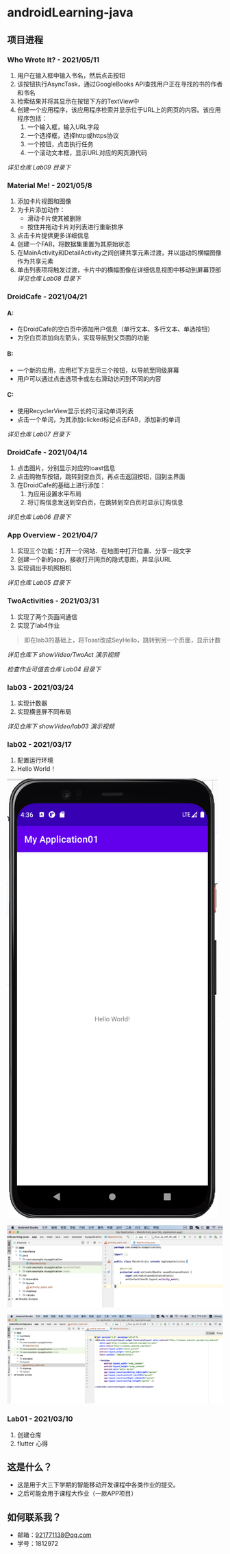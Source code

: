 # androidLearning-java

## 项目进程

### Who Wrote lt? - 2021/05/11

1. 用户在输入框中输入书名，然后点击按钮
2. 该按钮执行AsyncTask，通过GoogleBooks API查找用户正在寻找的书的作者和书名
3. 检索结果并将其显示在按钮下方的TextView中
4. 创建一个应用程序，该应用程序检索并显示位于URL上的网页的内容。该应用程序包括：
	1. 一个输入框，输入URL字段
	2. 一个选择框，选择http或https协议
	3. 一个按钮，点击执行任务
	4. 一个滚动文本框，显示URL对应的网页源代码


*详见仓库 Lab09 目录下*

### Material Me! - 2021/05/8

1. 添加卡片视图和图像
2. 为卡片添加动作：
	- 滑动卡片使其被删除
	- 按住并拖动卡片对列表进行重新排序
3. 点击卡片提供更多详细信息
4. 创建一个FAB，将数据集重置为其原始状态
5. 在MainActivity和DetailActivity之间创建共享元素过渡，并以运动的横幅图像作为共享元素
6. 单击列表项将触发过渡，卡片中的横幅图像在详细信息视图中移动到屏幕顶部
*详见仓库 Lab08 目录下*


### DroidCafe - 2021/04/21

#### A:
* 在DroidCafe的空白页中添加用户信息（单行文本、多行文本、单选按钮）
* 为空白页添加向左箭头，实现导航到父页面的功能

#### B:
* 一个新的应用，应用栏下方显示三个按钮，以导航至同级屏幕
* 用户可以通过点击选项卡或左右滑动访问到不同的内容

#### C:
* 使用RecyclerView显示长的可滚动单词列表
* 点击一个单词，为其添加clicked标记点击FAB，添加新的单词

*详见仓库 Lab07 目录下*

### DroidCafe - 2021/04/14

1. 点击图片，分别显示对应的toast信息
2. 点击购物车按钮，跳转到空白页，再点击返回按钮，回到主界面
3. 在DroidCafe的基础上进行添加：
	1. 为应用设置水平布局
	2. 将订购信息发送到空白页，在跳转到空白页时显示订购信息

*详见仓库 Lab06 目录下*

### App Overview - 2021/04/7
1. 实现三个功能：打开一个网站、在地图中打开位置、分享一段文字
2. 创建一个新的app，接收打开网页的隐式意图，并显示URL
3. 实现调出手机照相机


*详见仓库 Lab05 目录下*

### TwoActivities - 2021/03/31
1. 实现了两个页面间通信
2. 实现了lab4作业
> 即在lab3的基础上，将Toast改成SeyHello，跳转到另一个页面，显示计数

*详见仓库下 showVideo/TwoAct 演示视频*

*检查作业可值去仓库 Lab04 目录下*

### lab03 - 2021/03/24
1. 实现计数器
2. 实现横竖屏不同布局

*详见仓库下 showVideo/lab03 演示视频*

### lab02 - 2021/03/17
1. 配置运行环境
2. Hello World！

![Image Text](https://raw.githubusercontent.com/Aaaaaaaahmat/androidLearning-java/main/ResultScreenshot/lab02.png)

![Image Text](https://raw.githubusercontent.com/Aaaaaaaahmat/androidLearning-java/main/ResultScreenshot/lab02-2.png)

![Image Text](https://raw.githubusercontent.com/Aaaaaaaahmat/androidLearning-java/main/ResultScreenshot/lab02-3.png)


### Lab01 - 2021/03/10
1. 创建仓库
2. flutter 心得

## 这是什么？
- 这是用于大三下学期的智能移动开发课程中各类作业的提交。
- 之后可能会用于课程大作业（一款APP项目）

## 如何联系我？
- 邮箱：921771138@qq.com
- 学号：1812972
